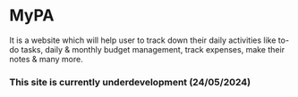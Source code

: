 # MyPA

It is a website which will help user to track down their daily activities like to-do tasks, daily & monthly budget management, track expenses, make their notes & many more. 
### This site is currently underdevelopment (24/05/2024)

